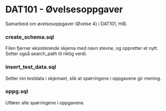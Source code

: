 # DAT101 - Øvelsesoppgaver
Samarbeid om øvelsesoppgaver (Øvelse 4) i DAT101, HiB.

### create\_schema.sql
Filen fjerner eksisterende skjema med navn stevne, og oppretter
et nytt. Setter også search\_path til riktig verdi.

### insert\_test\_data.sql
Setter inn testdata i skjemaet, slik at spørringene i oppgavene gir
mening.

### oppg.sql
Utfører alle spørringene i oppgavene.


